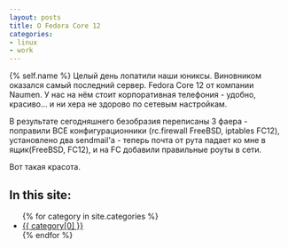 ```yaml
---
layout: posts
title: О Fedora Core 12 
categories:
- linux
- work
---
```

{% self.name %}
Целый день лопатили наши юниксы. Виновником оказался самый последний сервер. Fedora Core 12 от компании Naumen. У нас на нём стоит корпоративная телефония - удобно, красиво... и ни хера не здорово по сетевым настройкам.

В результате сегодняшнего безобразия переписаны 3 фаера - поправили ВСЕ конфигурационники (rc.firewall FreeBSD, iptables FC12), установлено два sendmail'а - теперь почта от рута падает ко мне в ящик(FreeBSD, FC12), и на FC добавили правильные роуты в сети.

Вот такая красота.
<div id="categories">
  <h2>In this site:</h2>
  <ul class="categories">
    {% for category in site.categories  %}
      <li><a href="/{{ category[0] }}.html">{{ category[0] }}</a></li>
    {% endfor %}
  </ul>
</div>
